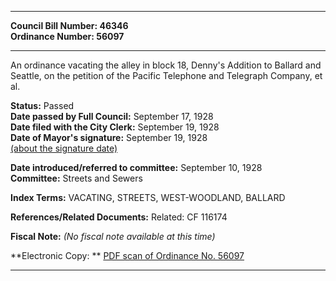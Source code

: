 * * * * *  
  
**Council Bill Number: [](#h0)[](#h2)46346**   
**Ordinance Number: 56097**  
  
* * * * *  
  
An ordinance vacating the alley in block 18, Denny's Addition to Ballard and Seattle, on the petition of the Pacific Telephone and Telegraph Company, et al.  
  
**Status:** Passed   
**Date passed by Full Council:** September 17, 1928   
**Date filed with the City Clerk:** September 19, 1928   
**Date of Mayor's signature:** September 19, 1928   
[(about the signature date)](/~public/approvaldate.htm)   
  
  
**Date introduced/referred to committee:** September 10, 1928   
**Committee:** Streets and Sewers   
  
**Index Terms:** VACATING, STREETS, WEST-WOODLAND, BALLARD  
  
**References/Related Documents:** Related: CF 116174  
  
**Fiscal Note:** *(No fiscal note available at this time)*  
  
**Electronic Copy: ** [PDF scan of Ordinance No. 56097](/~archives/Ordinances/Ord_56097.pdf)  
  
* * * * *  
